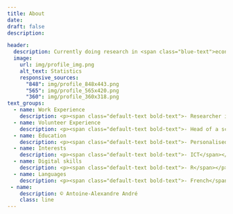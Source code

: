 ```yaml
---
title: About
date: 
draft: false
description: 

header:
  description: Currently doing research in <span class="blue-text">economics</span>, I'm passionate about <span class="blue-text">European politics</span> and <span class="blue-text">data visualization</span>.
  image:
    url: img/profile_img.png
    alt_text: Statistics
    responsive_sources:
      "848": img/profile_848x443.png
      "565": img/profile_565x420.png
      "360": img/profile_360x318.png
text_groups:
  - name: Work Experience
    description: <p><span class="default-text bold-text">- Researcher in economics</span> (Sep 2019 - Present)</p><p><span class="default-text italic-text">KU Leuven</span></p><p>Researcher in circular economy exploring drivers and barriers to the adoption of Product-Service Systems (PSSs) in the EU.</p><br/><p><span class="default-text bold-text">- Co-founder</span> (May 2015 - Jun 2017)</p><p><span class="default-text italic-text">Garden Network</span></p><p>Co-founder of a startup promoting urban agriculture and circular economy for students.</p><br/><p><span class="default-text bold-text">- Business developer</span> (Mar 2016 - Nov 2016)</p><p><span class="default-text italic-text">Javry</span></p><p>Responsible for the development of a fairtrade/organic coffee subscription service in Belgium and France.</p>
  - name: Volunteer Experience
    description: <p><span class="default-text bold-text">- Head of a scout unit</span> (Sep 2017 - Present)</p><p><span class="default-text italic-text">Les Scouts ASBL</span></p><p>In charge of leading and supporting the different sections’ staffs (40 counsellors leading 350 young people from 7 to 18 years old).</p><br/><p><span class="default-text bold-text">- Section leader</span> (Sep 2012 - Aug 2016)</p><p><span class="default-text italic-text">Les Scouts ASBL</span></p><p>In charge of a group of 35 children (from 7 to 12 years old) for 3 years and of a group of 30 young adults (17-18 years old) for 1 year.</p>
  - name: Education
    description: <p><span class="default-text bold-text">- Personalised Doctum Colloquium programme in economics</span></p><p><span class="default-text italic-text">KU Leuven</span></p><p>Selection of courses taken&#58; Advanced Econometrics, Dynamic Methods, Advanced Microeconomics II, Research Workshop,...</p><br/><p><span class="default-text bold-text">- Specialised master in international economics</span></p><p><span class="default-text italic-text">Université catholique de Louvain / Université de Namur</span></p><p>Selection of courses taken&#58; Advanced Macroeconomics, International Development, International Trade, Evaluation of Public Interventions, Economic Integration, Economic Growth,...</p><br/><p><span class="default-text bold-text">- Master in European studies</span></p><p><span class="default-text italic-text">Université catholique de Louvain / Université Saint-Louis</span></p><p>Selection of courses taken&#58; Political Theories, External Actions, Institutional Law, International Law, International Trade, Economic Integration, Economic Policy,...</p><br/><p><span class="default-text bold-text">- Bachelor in business engineering</span></p><p><span class="default-text italic-text">Université catholique de Louvain</span></p><p>Selection of courses taken&#58; Microeconomics, Macroeconomics, Econometrics, Finance, Chemistry, Physics, Technological Research and Development, Tax Law, Commercial Law, Management,... </p>
  - name: Interests
    description: <p><span class="default-text bold-text">- ICT</span></p><p><span class="default-text bold-text">- EU politics</span></p><p><span class="default-text bold-text">- Sustainable development</span></p><p><span class="default-text bold-text">- Economic and financial news</span></p><p><span class="default-text bold-text">...</span></p>
  - name: Digital skills
    description: <p><span class="default-text bold-text">- R</span></p><p><span class="default-text bold-text">- SQL</span></p><p><span class="default-text bold-text">- Microsoft Office</span></p><p><span class="default-text bold-text">- Basics in Photoshop / InDesign</span></p><p><span class="default-text bold-text">...</span></p>
  - name: Languages
    description: <p><span class="default-text bold-text">- French</span></p></p><span class="default-text italic-text">Native speaker</span></p><br/><p><span class="default-text bold-text">- English</span></p></p><span class="default-text italic-text">Full professional proficiency</span></p><br/><p><span class="default-text bold-text">- Dutch</span></p></p><span class="default-text italic-text">Full professional proficiency</span></p>
 - name: 
    description: © Antoine-Alexandre André
    class: line
---
```



